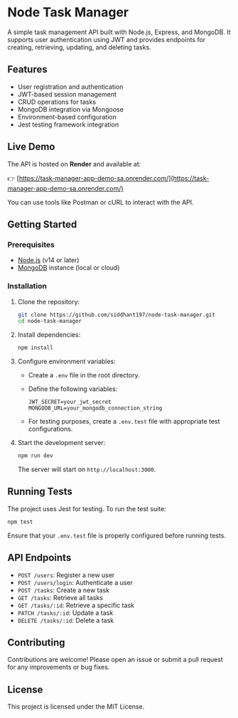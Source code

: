 # Node Task Manager

A simple task management API built with Node.js, Express, and MongoDB. It supports user authentication using JWT and provides endpoints for creating, retrieving, updating, and deleting tasks.

## Features

- User registration and authentication
- JWT-based session management
- CRUD operations for tasks
- MongoDB integration via Mongoose
- Environment-based configuration
- Jest testing framework integration

## Live Demo

The API is hosted on **Render** and available at:

👉 [https://task-manager-app-demo-sa.onrender.com/](https://task-manager-app-demo-sa.onrender.com/)

You can use tools like Postman or cURL to interact with the API.

## Getting Started

### Prerequisites

- [Node.js](https://nodejs.org/) (v14 or later)
- [MongoDB](https://www.mongodb.com/) instance (local or cloud)

### Installation

1. Clone the repository:

   ```bash
   git clone https://github.com/siddhant197/node-task-manager.git
   cd node-task-manager
   ```

2. Install dependencies:

   ```bash
   npm install
   ```

3. Configure environment variables:

   - Create a `.env` file in the root directory.
   - Define the following variables:

     ```env
     JWT_SECRET=your_jwt_secret
     MONGODB_URL=your_mongodb_connection_string
     ```

   - For testing purposes, create a `.env.test` file with appropriate test configurations.

4. Start the development server:

   ```bash
   npm run dev
   ```

   The server will start on `http://localhost:3000`.

## Running Tests

The project uses Jest for testing. To run the test suite:

```bash
npm test
```

Ensure that your `.env.test` file is properly configured before running tests.

## API Endpoints

- `POST /users`: Register a new user
- `POST /users/login`: Authenticate a user
- `POST /tasks`: Create a new task
- `GET /tasks`: Retrieve all tasks
- `GET /tasks/:id`: Retrieve a specific task
- `PATCH /tasks/:id`: Update a task
- `DELETE /tasks/:id`: Delete a task

## Contributing

Contributions are welcome! Please open an issue or submit a pull request for any improvements or bug fixes.

## License

This project is licensed under the MIT License.
